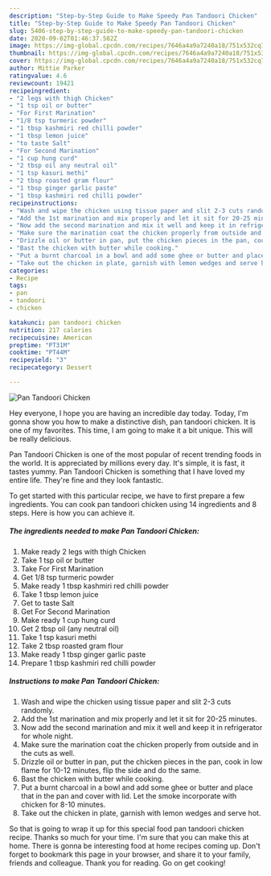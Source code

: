 ```yaml
---
description: "Step-by-Step Guide to Make Speedy Pan Tandoori Chicken"
title: "Step-by-Step Guide to Make Speedy Pan Tandoori Chicken"
slug: 5406-step-by-step-guide-to-make-speedy-pan-tandoori-chicken
date: 2020-09-02T01:46:37.582Z
image: https://img-global.cpcdn.com/recipes/7646a4a9a7240a18/751x532cq70/pan-tandoori-chicken-recipe-main-photo.jpg
thumbnail: https://img-global.cpcdn.com/recipes/7646a4a9a7240a18/751x532cq70/pan-tandoori-chicken-recipe-main-photo.jpg
cover: https://img-global.cpcdn.com/recipes/7646a4a9a7240a18/751x532cq70/pan-tandoori-chicken-recipe-main-photo.jpg
author: Mittie Parker
ratingvalue: 4.6
reviewcount: 19421
recipeingredient:
- "2 legs with thigh Chicken"
- "1 tsp oil or butter"
- "For First Marination"
- "1/8 tsp turmeric powder"
- "1 tbsp kashmiri red chilli powder"
- "1 tbsp lemon juice"
- "to taste Salt"
- "For Second Marination"
- "1 cup hung curd"
- "2 tbsp oil any neutral oil"
- "1 tsp kasuri methi"
- "2 tbsp roasted gram flour"
- "1 tbsp ginger garlic paste"
- "1 tbsp kashmiri red chilli powder"
recipeinstructions:
- "Wash and wipe the chicken using tissue paper and slit 2-3 cuts randomly."
- "Add the 1st marination and mix properly and let it sit for 20-25 minutes."
- "Now add the second marination and mix it well and keep it in refrigerator for whole night."
- "Make sure the marination coat the chicken properly from outside and in the cuts as well."
- "Drizzle oil or butter in pan, put the chicken pieces in the pan, cook in low flame for 10-12 minutes, flip the side and do the same."
- "Bast the chicken with butter while cooking."
- "Put a burnt charcoal in a bowl and add some ghee or butter and place that in the pan and cover with lid. Let the smoke incorporate with chicken for 8-10 minutes."
- "Take out the chicken in plate, garnish with lemon wedges and serve hot."
categories:
- Recipe
tags:
- pan
- tandoori
- chicken

katakunci: pan tandoori chicken 
nutrition: 217 calories
recipecuisine: American
preptime: "PT31M"
cooktime: "PT44M"
recipeyield: "3"
recipecategory: Dessert

---
```



![Pan Tandoori Chicken](https://img-global.cpcdn.com/recipes/7646a4a9a7240a18/751x532cq70/pan-tandoori-chicken-recipe-main-photo.jpg)

Hey everyone, I hope you are having an incredible day today. Today, I'm gonna show you how to make a distinctive dish, pan tandoori chicken. It is one of my favorites. This time, I am going to make it a bit unique. This will be really delicious.

Pan Tandoori Chicken is one of the most popular of recent trending foods in the world. It is appreciated by millions every day. It's simple, it is fast, it tastes yummy. Pan Tandoori Chicken is something that I have loved my entire life. They're fine and they look fantastic.




To get started with this particular recipe, we have to first prepare a few ingredients. You can cook pan tandoori chicken using 14 ingredients and 8 steps. Here is how you can achieve it.

<!--inarticleads1-->

##### The ingredients needed to make Pan Tandoori Chicken:

1. Make ready 2 legs with thigh Chicken
1. Take 1 tsp oil or butter
1. Take For First Marination
1. Get 1/8 tsp turmeric powder
1. Make ready 1 tbsp kashmiri red chilli powder
1. Take 1 tbsp lemon juice
1. Get to taste Salt
1. Get For Second Marination
1. Make ready 1 cup hung curd
1. Get 2 tbsp oil (any neutral oil)
1. Take 1 tsp kasuri methi
1. Take 2 tbsp roasted gram flour
1. Make ready 1 tbsp ginger garlic paste
1. Prepare 1 tbsp kashmiri red chilli powder




<!--inarticleads2-->

##### Instructions to make Pan Tandoori Chicken:

1. Wash and wipe the chicken using tissue paper and slit 2-3 cuts randomly.
1. Add the 1st marination and mix properly and let it sit for 20-25 minutes.
1. Now add the second marination and mix it well and keep it in refrigerator for whole night.
1. Make sure the marination coat the chicken properly from outside and in the cuts as well.
1. Drizzle oil or butter in pan, put the chicken pieces in the pan, cook in low flame for 10-12 minutes, flip the side and do the same.
1. Bast the chicken with butter while cooking.
1. Put a burnt charcoal in a bowl and add some ghee or butter and place that in the pan and cover with lid. Let the smoke incorporate with chicken for 8-10 minutes.
1. Take out the chicken in plate, garnish with lemon wedges and serve hot.




So that is going to wrap it up for this special food pan tandoori chicken recipe. Thanks so much for your time. I'm sure that you can make this at home. There is gonna be interesting food at home recipes coming up. Don't forget to bookmark this page in your browser, and share it to your family, friends and colleague. Thank you for reading. Go on get cooking!
